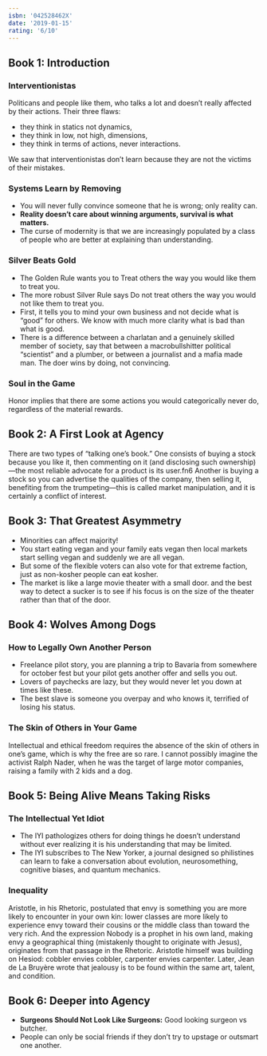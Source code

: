 ```yaml
---
isbn: '042528462X'
date: '2019-01-15'
rating: '6/10'
---
```


## Book 1: Introduction

### Interventionistas

Politicans and people like them, who talks a lot and doesn’t really affected by their actions. Their three flaws:

- they think in statics not dynamics,
- they think in low, not high, dimensions,
- they think in terms of actions, never interactions.

We saw that interventionistas don’t learn because they are not the victims of their mistakes.

### Systems Learn by Removing

- You will never fully convince someone that he is wrong; only reality can.
- **Reality doesn’t care about winning arguments, survival is what matters.**
- The curse of modernity is that we are increasingly populated by a class of people who are better at explaining than understanding.

### Silver Beats Gold

- The Golden Rule wants you to Treat others the way you would like them to treat you.
- The more robust Silver Rule says Do not treat others the way you would not like them to treat you.
- First, it tells you to mind your own business and not decide what is “good” for others. We know with much more clarity what is bad than what is good.
- There is a difference between a charlatan and a genuinely skilled member of society, say that between a macrobullshitter political “scientist” and a plumber, or between a journalist and a mafia made man. The doer wins by doing, not convincing.

### Soul in the Game

Honor implies that there are some actions you would categorically never do, regardless of the material rewards.

## Book 2: A First Look at Agency

There are two types of “talking one’s book.” One consists of buying a stock because you like it, then commenting on it (and disclosing such ownership)—the most reliable advocate for a product is its user.fn6 Another is buying a stock so you can advertise the qualities of the company, then selling it, benefiting from the trumpeting—this is called market manipulation, and it is certainly a conflict of interest.

## Book 3: That Greatest Asymmetry

- Minorities can affect majority!
- You start eating vegan and your family eats vegan then local markets start selling vegan and suddenly we are all vegan.
- But some of the flexible voters can also vote for that extreme faction, just as non-kosher people can eat kosher.
- The market is like a large movie theater with a small door. and the best way to detect a sucker is to see if his focus is on the size of the theater rather than that of the door.

## Book 4: Wolves Among Dogs

### How to Legally Own Another Person

- Freelance pilot story, you are planning a trip to Bavaria from somewhere for october fest but your pilot gets another offer and sells you out.
- Lovers of paychecks are lazy, but they would never let you down at times like these.
- The best slave is someone you overpay and who knows it, terrified of losing his status.

### The Skin of Others in Your Game

Intellectual and ethical freedom requires the absence of the skin of others in one’s game, which is why the free are so rare. I cannot possibly imagine the activist Ralph Nader, when he was the target of large motor companies, raising a family with 2 kids and a dog.

## Book 5: Being Alive Means Taking Risks

### The Intellectual Yet Idiot

- The IYI pathologizes others for doing things he doesn’t understand without ever realizing it is his understanding that may be limited.
- The IYI subscribes to The New Yorker, a journal designed so philistines can learn to fake a conversation about evolution, neurosomething, cognitive biases, and quantum mechanics.

### Inequality

Aristotle, in his Rhetoric, postulated that envy is something you are more likely to encounter in your own kin: lower classes are more likely to experience envy toward their cousins or the middle class than toward the very rich. And the expression Nobody is a prophet in his own land, making envy a geographical thing (mistakenly thought to originate with Jesus), originates from that passage in the Rhetoric. Aristotle himself was building on Hesiod: cobbler envies cobbler, carpenter envies carpenter. Later, Jean de La Bruyère wrote that jealousy is to be found within the same art, talent, and condition.

## Book 6: Deeper into Agency

- **Surgeons Should Not Look Like Surgeons:** Good looking surgeon vs butcher.
- People can only be social friends if they don’t try to upstage or outsmart one another.
